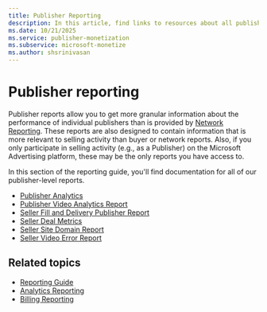 ```yaml
---
title: Publisher Reporting
description: In this article, find links to resources about all publisher-level reports.
ms.date: 10/21/2025
ms.service: publisher-monetization
ms.subservice: microsoft-monetize
ms.author: shsrinivasan
---
```


# Publisher reporting

Publisher reports allow you to get more granular information about the performance of individual publishers than is provided by [Network Reporting](network-reporting.md). These reports are also designed to contain information that is more relevant to selling activity than buyer or network reports. Also, if you only participate in selling activity (e.g., as a Publisher) on the Microsoft Advertising platform, these may be the only reports you have access to.

In this section of the reporting guide, you'll find documentation for all of our publisher-level reports.

- [Publisher Analytics](publisher-analytics.md)
- [Publisher Video Analytics Report](publisher-video-analytics-report.md)
- [Seller Fill and Delivery Publisher Report](seller-fill-and-delivery-publisher-report.md)
- [Seller Deal Metrics](seller-deal-metrics.md)
- [Seller Site Domain Report](seller-site-domain-report.md)
- [Seller Video Error Report](seller-video-error-report.md)

## Related topics

- [Reporting Guide](reporting-guide.md)
- [Analytics Reporting](analytics-reporting.md)
- [Billing Reporting](billing-reporting.md)
